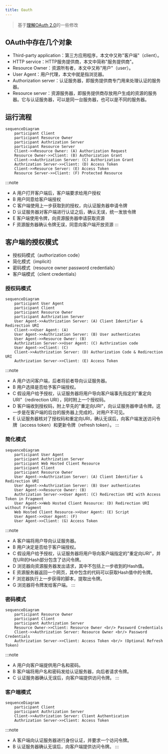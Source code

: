 ```yaml
---
title: Oauth
---
```


> 基于[理解OAuth 2.0](https://www.ruanyifeng.com/blog/2014/05/oauth_2_0.html)的一些修改

## OAuth中存在几个对象

- Third-party application：第三方应用程序，本文中又称"客户端"（client）。
- HTTP service：HTTP服务提供商，本文中简称"服务提供商"。
- Resource Owner：资源所有者，本文中又称"用户"（user）。
- User Agent：用户代理，本文中就是指浏览器。
- Authorization server：认证服务器，即服务提供商专门用来处理认证的服务器。
- Resource server：资源服务器，即服务提供商存放用户生成的资源的服务器。它与认证服务器，可以是同一台服务器，也可以是不同的服务器。

## 运行流程

```mermaid
sequenceDiagram
    participant Client
    participant Resource Owner
    participant Authrization Server
    participant Resource Server
    Client->>Resource Owner: (A) Authorization Request
    Resource Owner->>Client: (B) Authorization Grant
    Client->>Authrization Server: (C) Authorization Grant
    Authrization Server->>Client: (D) Access Token
    Client->>Resource Server: (E) Access Token
    Resource Server->>Client: (F) Protected Resource
```

:::note
- A 用户打开客户端后，客户端要求给用户授权
- B 用户同意给客户端授权
- C 客户端使用上一步获取到的授权，向认证服务器申请令牌
- D 认证服务器对客户端进行认证之后，确认无误，统一发放令牌
- E 客户端使用令牌，向资源服务器申请获取资源
- F 资源服务器确认令牌无误，同意向客户端开放资源
:::

## 客户端的授权模式

- 授权码模式（authorization code）
- 简化模式（implicit）
- 密码模式（resource owner password credentials）
- 客户端模式（client credentials）

### 授权码模式

```mermaid
sequenceDiagram
    participant User Agent
    participant Client
    participant Resource Owner
    participant Authrization Server
    User Agent->>Authrization Server: (A) Client Identifier & Redirection URI
    Client->>User Agent: (A)
    User Agent->>Authrization Server: (B) User authenticates
    User Agent->>Resource Owner: (B)
    Authrization Server->>User Agent: (C) Authrization code
    User Agent->>Client: (C)
    Client->>Authrization Server: (D) Authorization Code & Redirection URI
    Authrization Server->>Client: (E) Access Token
```

:::note
- A 用户访问客户端，后者将前者导向认证服务器。
- B 用户选择是否给予客户端授权。
- C 假设用户给予授权，认证服务器将用户导向客户端事先指定的"重定向URI"（redirection URI），同时附上一个授权码。
- D 客户端收到授权码，附上早先的"重定向URI"，向认证服务器申请令牌。这一步是在客户端的后台的服务器上完成的，对用户不可见。
- E 认证服务器核对了授权码和重定向URI，确认无误后，向客户端发送访问令牌（access token）和更新令牌（refresh token）。
:::

### 简化模式

```mermaid
sequenceDiagram
    participant User Agent
    participant Authrization Server
    participant Web Hosted Client Resource
    participant Client
    participant Resource Owner
    User Agent->>Authrization Server: (A) Client Identifier & Redirection URI
    User Agent->>Authrization Server: (B) User authenticates
    User Agent->>Resource Owner: (B)
    Authrization Server->>User Agent: (C) Redirection URI with Access Token in Fragment
    User Agent->>Web Hosted Client Resource: (D) Redirection URI without Fragment
    Web Hosted Client Resource->>User Agent: (E) Script
    User Agent->>User Agent: (F)
    User Agent->>Client: (G) Access Token
```

:::note
- A 客户端将用户导向认证服务器。
- B 用户决定是否给于客户端授权。
- C 假设用户给予授权，认证服务器将用户导向客户端指定的"重定向URI"，并在URI的Hash部分包含了访问令牌。
- D 浏览器向资源服务器发出请求，其中不包括上一步收到的Hash值。
- E 资源服务器返回一个网页，其中包含的代码可以获取Hash值中的令牌。
- F 浏览器执行上一步获得的脚本，提取出令牌。
- G 浏览器将令牌发给客户端。
:::

### 密码模式

```mermaid
sequenceDiagram
    participant Resource Owner
    participant Client
    participant Authrization Server
    Resource Owner->>Client: Resource Owner <br/> Password Credentials
    Client->>Authrization Server: Resource Owner <br/> Password Credentials
    Authrization Server->>Client: Access Token <br/> (Optional Refresh Token)
```

:::note
- A 用户向客户端提供用户名和密码。
- B 客户端将用户名和密码发给认证服务器，向后者请求令牌。
- C 认证服务器确认无误后，向客户端提供访问令牌。
:::

### 客户端模式

```mermaid
sequenceDiagram
    participant Client
    participant Authrization Server
    Client->>Authrization Server: Client Authentication
    Authrization Server->>Client: Access Token
```

:::note
- A 客户端向认证服务器进行身份认证，并要求一个访问令牌。
- B 认证服务器确认无误后，向客户端提供访问令牌。
:::